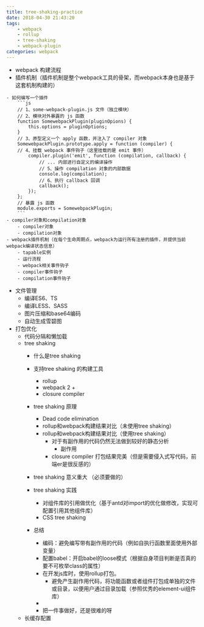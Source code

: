 ```yaml
---
title: tree-shaking-practice
date: 2018-04-30 21:43:20
tags:
    - webpack
    - rollup
    - tree-shaking
    - webpack-plugin
categories: webpack
---
```

- webpack 构建流程
- 插件机制（插件机制是整个webpack工具的骨架，而webpack本身也是基于这套机制构建的）
<!-- more -->
	- 如何编写一个插件
		```js
		// 1、some-webpack-plugin.js 文件（独立模块）
		// 2、模块对外暴露的 js 函数
		function SomewebpackPlugin(pluginOpions) {
			this.options = pluginOptions;
		}
		// 3、原型定义一个 apply 函数，并注入了 compiler 对象
		SomewebpackPlugin.prototype.apply = function (compiler) {
		// 4、挂载 webpack 事件钩子（这里挂载的是 emit 事件）
		    compiler.plugin('emit', function (compilation, callback) {
				// ... 内部进行自定义的编译操作
				// 5、操作 compilation 对象的内部数据
				console.log(compilation);
				// 6、执行 callback 回调
		        callback();
		    });
		};
		// 暴露 js 函数
		module.exports = SomewebpackPlugin;
		```
	- compiler对象和compilation对象
		- compiler对象
		- compilation对象
	- webpack插件机制（在每个生命周期点，webpack为运行所有注册的插件，并提供当前webpack编译状态信息）
		- tapable实例
		- 运行流程
		- webpack相关事件钩子
		- compiler事件钩子
		- compilation事件钩子

- 文件管理
	- 编译ES6、TS
	- 编译LESS、SASS
	- 图片压缩和base64编码
	- 自动生成雪碧图
- 打包优化
	- 代码分隔和懒加载
	- tree shaking
		- 什么是tree shaking
		- 支持tree shaking 的构建工具
			- rollup
			- webpack 2 +
			- closure compiler
		- tree shaking 原理
			- Dead code elimination
			- rollup和webpack构建结果对比（未使用tree shaking）
			- rollup和webpack构建结果对比（使用tree shaking）
				- 对于有副作用的代码仍然无法做到较好的静态分析
					- 副作用
				- closure compiler 打包结果完美（但是需要侵入式写代码，前端er是很反感的）
		- tree shaking 意义重大 （必须要做的）
		- tree shaking 实践
			- 对组件库的引用做优化（基于antd对import的优化做修改，实现可配置引用其他组件库）
			- CSS tree shaking

		- 总结
			- 编码：避免编写带有副作用的代码（例如自执行函数里面使用外部变量）
			- 配置babel：开启babel的loose模式（根据自身项目判断是否真的要不可枚举class的属性）
			- 在开发js库时，使用rollup打包。
				- 避免产生副作用代码，将功能函数或者组件打包成单独的文件或目录，以便用户通过目录加载（参照优秀的element-ui组件库）
			-
			- 把一件事做好，还是很难的呀
	- 长缓存配置
